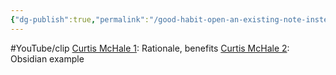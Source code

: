 ```yaml
---
{"dg-publish":true,"permalink":"/good-habit-open-an-existing-note-instead-of-create-a-new-note/","noteIcon":"2"}
---
```


#YouTube/clip
[Curtis McHale 1](https://youtube.com/clip/UgkxVvzg1DOhFHyijpW_ZAlPS8zvLusiJcvR): Rationale, benefits
[Curtis McHale 2](https://youtube.com/clip/UgkxBsQ1hnKJUGWUGkX_1brr3kbiprv_kGjH): Obsidian example

